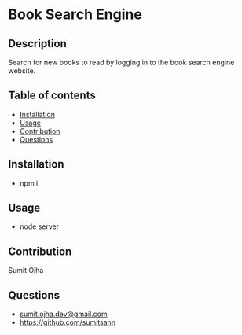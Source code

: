# Book Search Engine

## Description

Search for new books to read by logging in to the book search engine website.

## Table of contents

- [Installation](#Installation)
- [Usage](#Usage)
- [Contribution](#Contribution)
- [Questions](#Questions)

## Installation

- npm i

## Usage

- node server

## Contribution

Sumit Ojha

## Questions

- sumit.ojha.dev@gmail.com
- https://github.com/sumitsann


